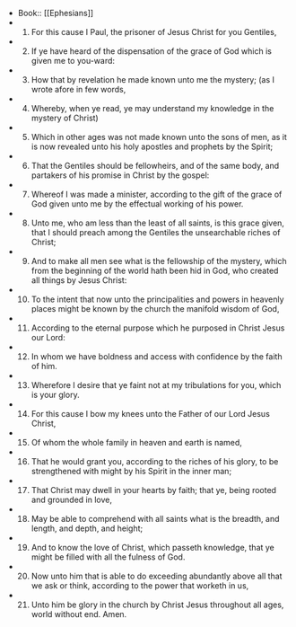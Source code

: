 - Book:: [[Ephesians]]
- 1. For this cause I Paul, the prisoner of Jesus Christ for you Gentiles,
- 2. If ye have heard of the dispensation of the grace of God which is given me to you-ward:
- 3. How that by revelation he made known unto me the mystery; (as I wrote afore in few words,
- 4. Whereby, when ye read, ye may understand my knowledge in the mystery of Christ)
- 5. Which in other ages was not made known unto the sons of men, as it is now revealed unto his holy apostles and prophets by the Spirit;
- 6. That the Gentiles should be fellowheirs, and of the same body, and partakers of his promise in Christ by the gospel:
- 7. Whereof I was made a minister, according to the gift of the grace of God given unto me by the effectual working of his power.
- 8. Unto me, who am less than the least of all saints, is this grace given, that I should preach among the Gentiles the unsearchable riches of Christ;
- 9. And to make all men see what is the fellowship of the mystery, which from the beginning of the world hath been hid in God, who created all things by Jesus Christ:
- 10. To the intent that now unto the principalities and powers in heavenly places might be known by the church the manifold wisdom of God,
- 11. According to the eternal purpose which he purposed in Christ Jesus our Lord:
- 12. In whom we have boldness and access with confidence by the faith of him.
- 13. Wherefore I desire that ye faint not at my tribulations for you, which is your glory.
- 14. For this cause I bow my knees unto the Father of our Lord Jesus Christ,
- 15. Of whom the whole family in heaven and earth is named,
- 16. That he would grant you, according to the riches of his glory, to be strengthened with might by his Spirit in the inner man;
- 17. That Christ may dwell in your hearts by faith; that ye, being rooted and grounded in love,
- 18. May be able to comprehend with all saints what is the breadth, and length, and depth, and height;
- 19. And to know the love of Christ, which passeth knowledge, that ye might be filled with all the fulness of God.
- 20. Now unto him that is able to do exceeding abundantly above all that we ask or think, according to the power that worketh in us,
- 21. Unto him be glory in the church by Christ Jesus throughout all ages, world without end. Amen.

